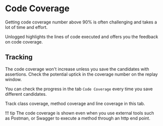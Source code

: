 # Code Coverage

Getting code coverage number above 90% is often challenging and takes a lot of time and effort. 

Unlogged highlights the lines of code executed and offers you the feedback on code coverage. 

## Tracking 

The code coverage won't increase unless you save the candidates with assertions. Check the potential uptick in the coverage number on the replay window.

You can check the progress in the tab ```Code Coverage``` every time you save different candidates.

Track class coverage, method coverage and line coverage in this tab.

!!! tip
	The code coverage is shown even when you use external tools such as Postman, or Swagger to execute a method through an http end point.

